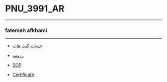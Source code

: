 # PNU_3991_AR
---------
### fatemeh afkhami
----------
- [حساب گیت هاب](https://github.com/fatemehafkhami2000)

- [رزومه](https://fatemehafkhami2000.github.io)

- [SOP](https://github.com/fatemehafkhami2000/sop/blob/main/index.html)

- [Certificate](https://github.com/fatemehafkhami2000/certificate/blob/main/js.jpg)

